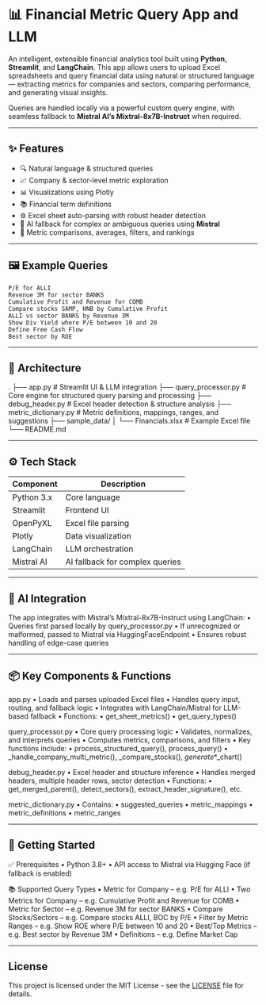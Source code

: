 # 📊 Financial Metric Query App and LLM

An intelligent, extensible financial analytics tool built using **Python**, **Streamlit**, and **LangChain**. This app allows users to upload Excel spreadsheets and query financial data using natural or structured language — extracting metrics for companies and sectors, comparing performance, and generating visual insights.

Queries are handled locally via a powerful custom query engine, with seamless fallback to **Mistral AI’s Mixtral-8x7B-Instruct** when required.

---

## ✨ Features

- 🔍 Natural language & structured queries
- 📈 Company & sector-level metric exploration
- 📊 Visualizations using Plotly
- 📚 Financial term definitions
- ⚙️ Excel sheet auto-parsing with robust header detection
- 🧠 AI fallback for complex or ambiguous queries using **Mistral**
- 🧮 Metric comparisons, averages, filters, and rankings

---

## 🖼️ Example Queries

```text
P/E for ALLI
Revenue 3M for sector BANKS
Cumulative Profit and Revenue for COMB
Compare stocks SAMP, HNB by Cumulative Profit
ALLI vs sector BANKS by Revenue 3M
Show Div Yield where P/E between 10 and 20
Define Free Cash Flow
Best sector by ROE
```
---

## 🧩 Architecture
.
├── app.py                   # Streamlit UI & LLM integration
├── query_processor.py       # Core engine for structured query parsing and processing
├── debug_header.py          # Excel header detection & structure analysis
├── metric_dictionary.py     # Metric definitions, mappings, ranges, and suggestions
├── sample_data/
│   └── Financials.xlsx      # Example Excel file
└── README.md

---

## ⚙️ Tech Stack


| Component     | Description                     |
| ------------- | ------------------------------- |
| Python 3.x    | Core language      		  |
| Streamlit  	| Frontend UI        		  |
| OpenPyXL   	| Excel file parsing 		  |
| Plotly     	| Data visualization 		  |
|LangChain   	| LLM orchestration            	  |
| Mistral AI 	| AI fallback for complex queries |

---

## 🧠 AI Integration

The app integrates with Mistral’s Mixtral-8x7B-Instruct using LangChain:
	•	Queries first parsed locally by query_processor.py
	•	If unrecognized or malformed, passed to Mistral via HuggingFaceEndpoint
	•	Ensures robust handling of edge-case queries

---

## 📦 Key Components & Functions

app.py
	•	Loads and parses uploaded Excel files
	•	Handles query input, routing, and fallback logic
	•	Integrates with LangChain/Mistral for LLM-based fallback
	•	Functions:
	•	get_sheet_metrics()
	•	get_query_types()

query_processor.py
	•	Core query processing logic
	•	Validates, normalizes, and interprets queries
	•	Computes metrics, comparisons, and filters
	•	Key functions include:
	•	process_structured_query(), process_query()
	•	_handle_company_multi_metric(), _compare_stocks(), _generate_*_chart()

debug_header.py
	•	Excel header and structure inference
	•	Handles merged headers, multiple header rows, sector detection
	•	Functions:
	•	get_merged_parent(), detect_sectors(), extract_header_signature(), etc.

metric_dictionary.py
	•	Contains:
	•	suggested_queries
	•	metric_mappings
	•	metric_definitions
	•	metric_ranges

---

## 🚀 Getting Started

✅ Prerequisites
	•	Python 3.8+
	•	API access to Mistral via Hugging Face (if fallback is enabled)

📚 Supported Query Types
	•	Metric for Company – e.g. P/E for ALLI
	•	Two Metrics for Company – e.g. Cumulative Profit and Revenue for COMB
	•	Metric for Sector – e.g. Revenue 3M for sector BANKS
	•	Compare Stocks/Sectors – e.g. Compare stocks ALLI, BOC by P/E
	•	Filter by Metric Ranges – e.g. Show ROE where P/E between 10 and 20
	•	Best/Top Metrics – e.g. Best sector by Revenue 3M
	•	Definitions – e.g. Define Market Cap


---

## License

This project is licensed under the MIT License - see the [LICENSE](LICENSE) file for details.

